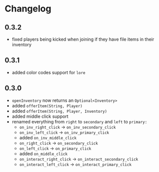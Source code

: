 # Changelog

## 0.3.2
          
- fixed players being kicked when joining if they have file items in their inventory

## 0.3.1

- added color codes support for `lore`

## 0.3.0

- `openInventory` now returns an `Optional<Inventory>`
- added `offerItem(String, Player)`
- added `offerItem(String, Player, Inventory)`
- added middle click support
- renamed everything from `right` to `secondary` and `left` to `primary:`
  - `on_inv_right_click` -> `on_inv_secondary_click`
  - `on_inv_left_click` -> `on_inv_primary_click`
  - added `on_inv_middle_click`
  - `on_right_click` -> `on_secondary_click`
  - `on_left_click` -> `on_primary_click`
  - added `on_middle_click`
  - `on_interact_right_click` -> `on_interact_secondary_click`
  - `on_interact_left_click` -> `on_interact_primary_click`
